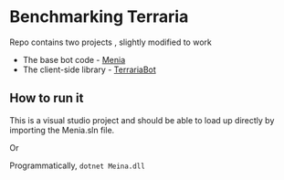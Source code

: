 # Benchmarking Terraria
Repo contains two projects , slightly modified to work
* The base bot code - [Menia](https://github.com/Xwilarg/Meina)
* The client-side library - [TerrariaBot](https://github.com/Xwilarg/TerrariaBot)

## How to run it
This is a visual studio project and should be able to load up directly by importing the Menia.sln file. 

Or

Programmatically, `dotnet Meina.dll`
